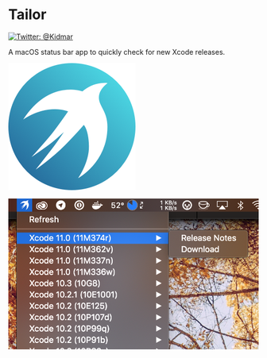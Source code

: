 # Tailor

[![Twitter: @Kidmar](https://img.shields.io/badge/contact-@Kidmar-blue.svg?style=flat)](https://twitter.com/Kidmar)

A macOS status bar app to quickly check for new Xcode releases.

![Icon](.meta/icon256.png)

![Screenshot](.meta/screenshot.png)
